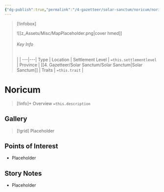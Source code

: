 ```yaml
---
{"dg-publish":true,"permalink":"/4-gazetteer/solar-sanctum/noricum/noricum/"}
---
```



> [!infobox]
> 
> ![[z_Assets/Misc/MapPlaceholder.png\|cover hmed]]
> ###### Key Info
>  |   |
> ---|---|
> Type | Location |
> Settlement Level | `=this.settlementlevel` |
> Province | [[4. Gazetteer/Solar Sanctum/Solar Sanctum\|Solar Sanctum]] |
> Traits | `=this.trait` |

# Noricum

> [!info]+ Overview
> `=this.description`

## Gallery

>[!grid]
>Placeholder


## Points of Interest

- Placeholder

## Story Notes

- Placeholder